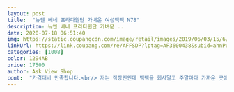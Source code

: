 ```yaml
---
layout: post 
title:  "뉴엔 베네 프라다원단 가벼운 여성백팩 N78" 
description: 뉴엔 베네 프라다원단 가벼운 ..
date: 2020-07-18 06:51:40 
img: https://static.coupangcdn.com/image/retail/images/2019/06/03/15/6/8bc0a232-4910-4037-b894-1ee1486f1302.jpg 
linkUrl: https://link.coupang.com/re/AFFSDP?lptag=AF3600438&subid=ahnPublicAsk&pageKey=233580509&itemId=741730796&vendorItemId=4873146561&traceid=V0-113-c42274cb43606fe2 
categories: [1008] 
color: 1294AB 
price: 17500 
author: Ask View Shop 
cont:  "가격대비 만족합니다.<br/> 저는 직장인인데 백팩을 회사말고 주말마다 가까운 곳에 여행다닐때 간단히 쓸거라 비싼거 필요없었거든요  상품평이 제각각이라 고민했는데 싼티안나고 이 정도면 저는 가격대비 아주 만족이에요.<br/> 가볍고 재질 싼티안나고 수남할 곳 많고 굿굿굿! 입니다<br/>가격도 너무 싸잖아요.<br/>.<br/>❤<br/>가방은 엄청 가벼워요<br/>교환 하기 귀찮아서 물티슈로 닦았어요<br/>군데군데 실밥이있다더니 눈에 거슬릴만큼은 아니였어요.<br/> 라이터로지지면 안보이겠네요!.<br/>.<br/>원단도 마음애들구요! 바닥부분은 가죽처럼되어있었어요.<br/><br/>근데 예상보다 정말 커서 좋내요<br/>근데.<br/>오염 된 부분이 있었는데<br/>데일리로 매기에 딱 무난해서 너무 만족합니다❤<br/>디자인도 좋고<br/>어깨가 아플까봐 제일 걱정했었는데 안아파서 너무 좋았구요!<br/>엄청가볍습니당<br/>오늘 받았어요!아침에오자마자 기존가방에서 짐 옮겨담았네용✨<br/>전공책이랑 노트북이랑 노트북충전기 다 넣고더 공간많이 님구요,<br/>천도 엄청 튼튼하구요!<br/>출퇴근시 사용 하려고 구매 했습니다<br/>" 
---
```

